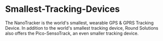 # Smallest-Tracking-Devices
The NanoTracker is the world's smallest, wearable GPS &amp; GPRS Tracking Device. In addition to the world's smallest tracking device, Round Solutions also offers the Pico-SensoTrack, an even smaller tracking device.
